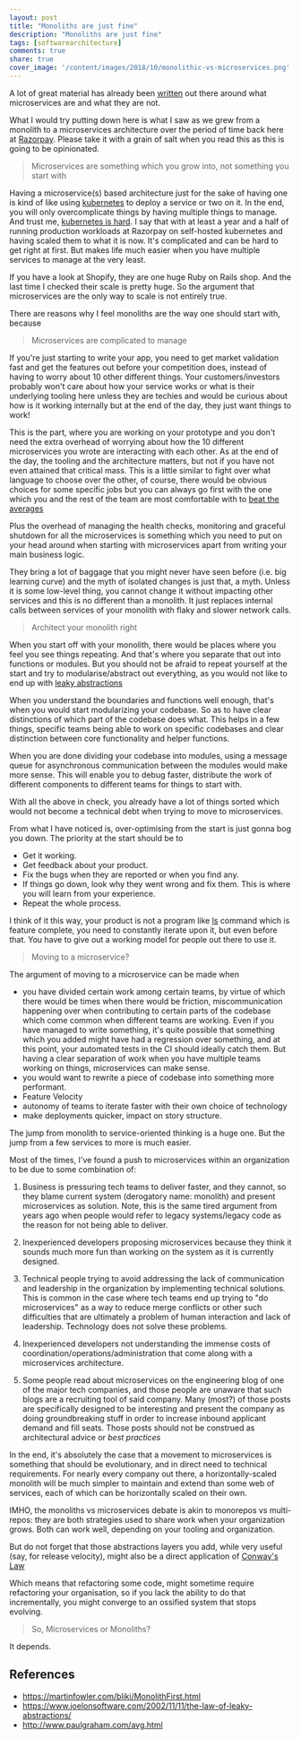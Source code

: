 ```yaml
---
layout: post
title: "Monoliths are just fine"
description: "Monoliths are just fine"
tags: [softwarearchitecture]
comments: true
share: true
cover_image: '/content/images/2018/10/monolithic-vs-microservices.png'
---
```


A lot of great material has already been [written](https://martinfowler.com/articles/microservices.html) out there around what microservices are and what they are not. 

What I would try putting down here is what I saw as we grew from a monolith to a microservices architecture over the period of time back here at [Razorpay](https://www.razorpay.com). Please take it with a grain of salt when you read this as this is going to be opinionated.

> Microservices are something which you grow into, not something you start with

Having a microservice(s) based architecture just for the sake of having one is kind of like using [kubernetes](https://kubernetes.io) to deploy a service or two on it. In the end, you will only overcomplicate things by having multiple things to manage. And trust me, [kubernetes is hard](https://codeengineered.com/blog/2017/kubernetes-is-hard/). I say that with at least a year and a half of running production workloads at Razorpay on self-hosted kubernetes and having scaled them to what it is now. It's complicated and can be hard to get right at first. But makes life much easier when you have multiple services to manage at the very least.

If you have a look at Shopify, they are one huge Ruby on Rails shop. And the last time I checked their scale is pretty huge. So the argument that microservices are the only way to scale is not entirely true.

There are reasons why I feel monoliths are the way one should start with, because

>  Microservices are complicated to manage

If you're just starting to write your app, you need to get market validation fast and get the features out before your competition does, instead of having to worry about 10 other different things. Your customers/investors probably won't care about how your service works or what is their underlying tooling here unless they are techies and would be curious about how is it working internally but at the end of the day, they just want things to work!

This is the part, where you are working on your prototype and you don't need the extra overhead of worrying about how the 10 different microservices you wrote are interacting with each other. As at the end of the day, the tooling and the architecture matters, but not if you have not even attained that critical mass. This is a little similar to fight over what language to choose over the other, of course, there would be obvious choices for some specific jobs but you can always go first with the one which you and the rest of the team are most comfortable with to [beat the averages](http://www.paulgraham.com/avg.html)

Plus the overhead of managing the health checks, monitoring and graceful shutdown for all the microservices is something which you need to put on your head around when starting with microservices apart from writing your main business logic.

They bring a lot of baggage that you might never have seen before (i.e. big learning curve) and the myth of isolated changes is just that, a myth. Unless it is some low-level thing, you cannot change it without impacting other services and this is no different than a monolith. It just replaces internal calls between services of your monolith with flaky and slower network calls.


> Architect your monolith right

When you start off with your monolith, there would be places where you feel you see things repeating. And that's where you separate that out into functions or modules. But you should not be afraid to repeat yourself at the start and try to modularise/abstract out everything, as you would not like to end up with [leaky abstractions](https://www.joelonsoftware.com/2002/11/11/the-law-of-leaky-abstractions/)

When you understand the boundaries and functions well enough, that's when you would start modularizing your codebase. So as to have clear distinctions of which part of the codebase does what. This helps in a few things, specific teams being able to work on specific codebases and clear distinction between core functionality and helper functions.

When you are done dividing your codebase into modules, using a message queue for asynchronous communication between the modules would make more sense. This will enable you to debug faster, distribute the work of different components to different teams for things to start with. 

With all the above in check, you already have a lot of things sorted which would not become a technical debt when trying to move to microservices.

From what I have noticed is, over-optimising from the start is just gonna bog you down. The priority at the start should be to 
- Get it working.
- Get feedback about your product.
- Fix the bugs when they are reported or when you find any.
- If things go down, look why they went wrong and fix them. This is where you will learn from your experience. 
- Repeat the whole process.

I think of it this way, your product is not a program like [ls](http://man7.org/linux/man-pages/man1/ls.1.html) command which is feature complete, you need to constantly iterate upon it, but even before that. You have to give out a working model for people out there to use it. 

> Moving to a microservice?

The argument of moving to a microservice can be made when 
- you have divided certain work among certain teams, by virtue of which there would be times when there would be friction, miscommunication happening over when contributing to certain parts of the codebase which come common when different teams are working. Even if you have managed to write something, it's quite possible that something which you added might have had a regression over something, and at this point, your automated tests in the CI should ideally catch them. But having a clear separation of work when you have multiple teams working on things, microservices can make sense.
- you would want to rewrite a piece of codebase into something more performant.
- Feature Velocity
- autonomy of teams to iterate faster with their own choice of technology
- make deployments quicker, impact on story structure.

The jump from monolith to service-oriented thinking is a huge one. But the jump from a few services to more is much easier.

Most of the times, I've found a push to microservices within an organization to be due to some combination of:

1) Business is pressuring tech teams to deliver faster, and they cannot, so they blame current system (derogatory name: monolith) and present microservices as solution. Note, this is the same tired argument from years ago when people would refer to legacy systems/legacy code as the reason for not being able to deliver.

2) Inexperienced developers proposing microservices because they think it sounds much more fun than working on the system as it is currently designed.

3) Technical people trying to avoid addressing the lack of communication and leadership in the organization by implementing technical solutions. This is common in the case where tech teams end up trying to "do microservices" as a way to reduce merge conflicts or other such difficulties that are ultimately a problem of human interaction and lack of leadership. Technology does not solve these problems.

4) Inexperienced developers not understanding the immense costs of coordination/operations/administration that come along with a microservices architecture.

5) Some people read about microservices on the engineering blog of one of the major tech companies, and those people are unaware that such blogs are a recruiting tool of said company. Many (most?) of those posts are specifically designed to be interesting and present the company as doing groundbreaking stuff in order to increase inbound applicant demand and fill seats. Those posts should not be construed as architectural advice or *best practices*

In the end, it's absolutely the case that a movement to microservices is something that should be evolutionary, and in direct need to technical requirements. For nearly every company out there, a horizontally-scaled monolith will be much simpler to maintain and extend than some web of services, each of which can be horizontally scaled on their own.

IMHO, the monoliths vs microservices debate is akin to monorepos vs multi-repos: they are both strategies used to share work when your organization grows. Both can work well, depending on your tooling and organization.

But do not forget that those abstractions layers you add, while very useful (say, for release velocity), might also be a direct application of [Conway's Law](https://en.wikipedia.org/wiki/Conway%27s_law) 

Which means that refactoring some code, might sometime require refactoring your organisation, so if you lack the ability to do that incrementally, you might converge to an ossified system that stops evolving.

> So, Microservices or Monoliths?

It depends. 

## References 
 
- https://martinfowler.com/bliki/MonolithFirst.html
- https://www.joelonsoftware.com/2002/11/11/the-law-of-leaky-abstractions/
- http://www.paulgraham.com/avg.html


